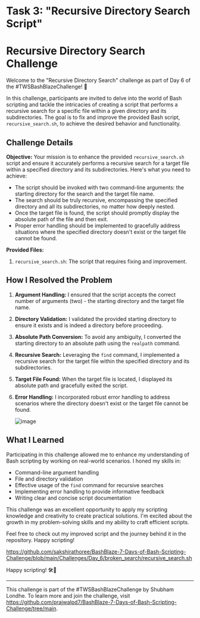 # Task 3: "Recursive Directory Search Script"

# Recursive Directory Search Challenge

Welcome to the "Recursive Directory Search" challenge as part of Day 6 of the #TWSBashBlazeChallenge! 🚀

In this challenge, participants are invited to delve into the world of Bash scripting and tackle the intricacies of creating a script that performs a recursive search for a specific file within a given directory and its subdirectories. The goal is to fix and improve the provided Bash script, `recursive_search.sh`, to achieve the desired behavior and functionality.

## Challenge Details

**Objective:** Your mission is to enhance the provided `recursive_search.sh` script and ensure it accurately performs a recursive search for a target file within a specified directory and its subdirectories. Here's what you need to achieve:

- The script should be invoked with two command-line arguments: the starting directory for the search and the target file name.
- The search should be truly recursive, encompassing the specified directory and all its subdirectories, no matter how deeply nested.
- Once the target file is found, the script should promptly display the absolute path of the file and then exit.
- Proper error handling should be implemented to gracefully address situations where the specified directory doesn't exist or the target file cannot be found.

**Provided Files:**

1. `recursive_search.sh`: The script that requires fixing and improvement.

## How I Resolved the Problem

1. **Argument Handling:** I ensured that the script accepts the correct number of arguments (two) - the starting directory and the target file name.

2. **Directory Validation:** I validated the provided starting directory to ensure it exists and is indeed a directory before proceeding.

3. **Absolute Path Conversion:** To avoid any ambiguity, I converted the starting directory to an absolute path using the `realpath` command.

4. **Recursive Search:** Leveraging the `find` command, I implemented a recursive search for the target file within the specified directory and its subdirectories.

5. **Target File Found:** When the target file is located, I displayed its absolute path and gracefully exited the script.

6. **Error Handling:** I incorporated robust error handling to address scenarios where the directory doesn't exist or the target file cannot be found.

   ![image](https://github.com/sakshirathoree/BashBlaze-7-Days-of-Bash-Scripting-Challenge/assets/67737704/b1c84219-e870-4843-a038-b1dac43f3adc)


## What I Learned

Participating in this challenge allowed me to enhance my understanding of Bash scripting by working on real-world scenarios. I honed my skills in:

- Command-line argument handling
- File and directory validation
- Effective usage of the `find` command for recursive searches
- Implementing error handling to provide informative feedback
- Writing clear and concise script documentation

This challenge was an excellent opportunity to apply my scripting knowledge and creativity to create practical solutions. I'm excited about the growth in my problem-solving skills and my ability to craft efficient scripts.

Feel free to check out my improved script and the journey behind it in the repository. Happy scripting!

https://github.com/sakshirathoree/BashBlaze-7-Days-of-Bash-Scripting-Challenge/blob/main/Challenges/Day_6/broken_search/recursive_search.sh

Happy scripting! 🛠️🌟


---

This challenge is part of the #TWSBashBlazeChallenge by Shubham Londhe. To learn more and join the challenge, visit https://github.com/prajwalpd7/BashBlaze-7-Days-of-Bash-Scripting-Challenge/tree/main.
